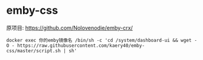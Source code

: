 # emby-css
原项目:
https://github.com/Nolovenodie/emby-crx/


```shell script
docker exec 你的emby镜像名 /bin/sh -c 'cd /system/dashboard-ui && wget -O - https://raw.githubusercontent.com/kaery40/emby-css/master/script.sh | sh'
```

